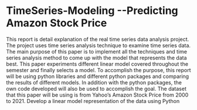 # TimeSeries-Modeling --Predicting Amazon Stock Price

This report is detail explanation of the real time series data analysis project. The project uses time series analysis technique to examine time series data. The main purpose of this paper is to implement all the techniques and time series analysis method to come up with the model that represents the data best. This paper experiments different linear model covered throughout the semester and finally selects a model. To accomplish the purpose, this report will be using python libraries and different python packages and comparing the results of different models. In addition with the python packages, the own code developed will also be used to accomplish the goal. The dataset that this paper will be using is from Yahoo’s Amazon Stock Price from 2000 to 2021. Develop a linear model representation of the data using Python
